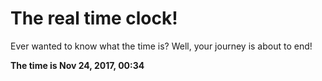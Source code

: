 # The real time clock!

Ever wanted to know what the time is? Well, your journey is about to end!

**The time is Nov 24, 2017, 00:34**